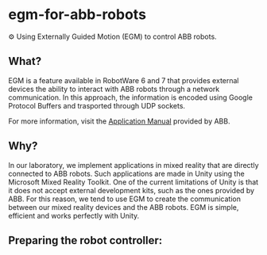 # egm-for-abb-robots
:gear: Using Externally Guided Motion (EGM) to control ABB robots. 

## What?
EGM is a feature available in RobotWare 6 and 7 that provides external devices the ability to interact with ABB robots through a network communication. In this approach, the information is encoded using Google Protocol Buffers and trasported through UDP sockets.

For more information, visit the [Application Manual](https://library.e.abb.com/public/f05090fae99a4d0ba2ee332e50865791/3HAC073318%20AM%20Externally%20Guided%20Motion%20RW7-en.pdf) provided by ABB.

## Why?
In our laboratory, we implement applications in mixed reality that are directly connected to ABB robots. Such applications are made in Unity using the Microsoft Mixed Reality Toolkit. One of the current limitations of Unity is that it does not accept external development kits, such as the ones provided by ABB. For this reason, we tend to use EGM to create the communication between our mixed reality devices and the ABB robots. EGM is simple, efficient and works perfectly with Unity.

## Preparing the robot controller:

